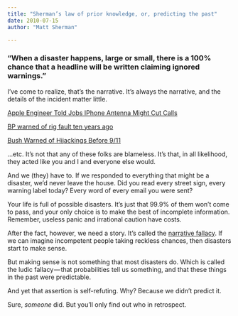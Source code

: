 ```yaml
---
title: "Sherman’s law of prior knowledge, or, predicting the past"
date: 2010-07-15
author: "Matt Sherman"

---
```


### “When a disaster happens, large or small, there is a 100% chance that a headline will be written claiming ignored warnings.”

I’ve come to realize, that’s the narrative. It’s always the narrative, and the details of the incident matter little.

[Apple Engineer Told Jobs IPhone Antenna Might Cut Calls](http://www.bloomberg.com/news/2010-07-15/apple-engineer-said-to-have-told-jobs-last-year-about-iphone-antenna-flaw.html)

[BP warned of rig fault ten years ago](http://business.timesonline.co.uk/tol/business/industry_sectors/natural_resources/article7114087.ece)

[Bush Warned of Hijackings Before 9/11](http://abcnews.go.com/US/story?id=90453&amp;page=1)

…etc. It’s not that any of these folks are blameless. It’s that, in all likelihood, they acted like you and I and everyone else would.

And we (they) have to. If we responded to everything that might be a disaster, we’d never leave the house. Did you read every street sign, every warning label today? Every word of every email you were sent?

Your life is full of possible disasters. It’s just that 99.9% of them won’t come to pass, and your only choice is to make the best of incomplete information. Remember, useless panic and irrational caution have costs.

After the fact, however, we need a story. It’s called the [narrative fallacy](http://en.wikipedia.org/wiki/Nassim_Nicholas_Taleb#Epistemology_and_theories_of_randomness). If we can imagine incompetent people taking reckless chances, then disasters start to make sense.

But making sense is not something that most disasters do. Which is called the ludic fallacy — that probabilities tell us something, and that these things in the past were predictable.

And yet that assertion is self-refuting. Why? Because we didn’t predict it.

Sure, _someone_ did. But you’ll only find out who in retrospect.
